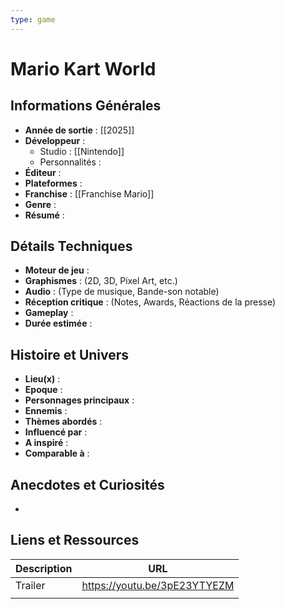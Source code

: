 ```yaml
---
type: game
---
```


# Mario Kart World

## Informations Générales

- **Année de sortie** : [[2025]]
- **Développeur** : 
	- Studio : [[Nintendo]]
	- Personnalités : 
- **Éditeur** : 
- **Plateformes** : 
- **Franchise** : [[Franchise Mario]]
- **Genre** :
- **Résumé** : 

## Détails Techniques
- **Moteur de jeu** : 
- **Graphismes** : (2D, 3D, Pixel Art, etc.)
- **Audio** : (Type de musique, Bande-son notable)
- **Réception critique** : (Notes, Awards, Réactions de la presse)
- **Gameplay** :
- **Durée estimée** : 

## Histoire et Univers
- **Lieu(x)** : 
- **Epoque** : 
- **Personnages principaux** : 
- **Ennemis** :
- **Thèmes abordés** : 
- **Influencé par** :
- **A inspiré** : 
- **Comparable à** :
## Anecdotes et Curiosités
- 
## Liens et Ressources

| Description | URL                          |
| ----------- | ---------------------------- |
| Trailer     | https://youtu.be/3pE23YTYEZM |
|             |                              |
